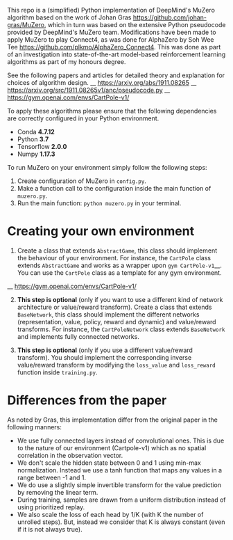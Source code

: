 This repo is a (simplified) Python implementation of DeepMind's MuZero algorithm based on the work of Johan Gras https://github.com/johan-gras/MuZero, which in turn was based on
the extensive Python pseudocode provided by DeepMind's MuZero team.
Modifications have been made to apply MuZero to play Connect4, as was done for AlphaZero by Soh Wee Tee https://github.com/plkmo/AlphaZero_Connect4.
This was done as part of an investigation into state-of-the-art model-based reinforcement learning algorithms as part of my honours degree.

See the following papers and articles for detailed theory and explanation for choices of algorithm design.
__ https://arxiv.org/abs/1911.08265
__ https://arxiv.org/src/1911.08265v1/anc/pseudocode.py
__ https://gym.openai.com/envs/CartPole-v1/

To apply these algorithms please ensure that the following dependencies are correctly configured in your Python environment.
- Conda **4.7.12**
- Python **3.7**
- Tensorflow **2.0.0**
- Numpy **1.17.3**

To run MuZero on your environment simply follow the following steps:
1. Create configuration of MuZero in ``config.py``.
2. Make a function call to the configuration inside the main function of ``muzero.py``.
3. Run the main function: ``python muzero.py`` in your terminal.



# Creating your own environment

1. Create a class that extends ``AbstractGame``, this class should implement the behaviour of your environment.
For instance, the ``CartPole`` class extends ``AbstractGame`` and works as a wrapper upon `gym CartPole-v1`__.
You can use the ``CartPole`` class as a template for any gym environment.

__ https://gym.openai.com/envs/CartPole-v1/

2. **This step is optional** (only if you want to use a different kind of network architecture or value/reward transform).
Create a class that extends ``BaseNetwork``, this class should implement the different networks (representation, value, policy, reward and dynamic) and value/reward transforms.
For instance, the ``CartPoleNetwork`` class extends ``BaseNetwork`` and implements fully connected networks.

3. **This step is optional** (only if you use a different value/reward transform).
You should implement the corresponding inverse value/reward transform by modifying the ``loss_value`` and ``loss_reward`` function inside ``training.py``.

Differences from the paper
==========================

As noted by Gras, this implementation differ from the original paper in the following manners:

- We use fully connected layers instead of convolutional ones. This is due to the nature of our environment (Cartpole-v1) which as no spatial correlation in the observation vector.
- We don't scale the hidden state between 0 and 1 using min-max normalization. Instead we use a tanh function that maps any values in a range between -1 and 1.
- We do use a slightly simple invertible transform for the value prediction by removing the linear term.
- During training, samples are drawn from a uniform distribution instead of using prioritized replay.
- We also scale the loss of each head by 1/K (with K the number of unrolled steps). But, instead we consider that K is always constant (even if it is not always true).
